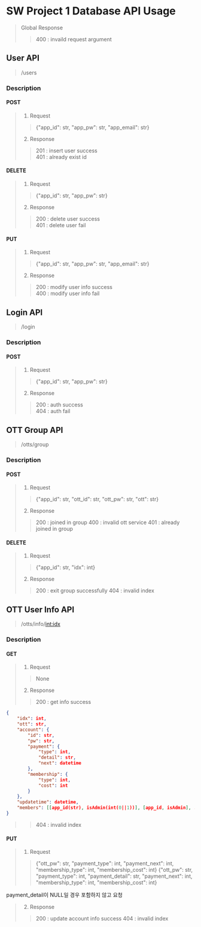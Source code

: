 # SW Project 1 Database API Usage

> Global Response
>> 400 : invaild request argument

## User API
> /users

### Description
#### POST
> 1. Request
>> {"app_id": str, "app_pw": str, "app_email": str}
> 2. Response
>> 201 : insert user success  
>> 401 : already exist id  

#### DELETE
> 1. Request
>> {"app_id": str, "app_pw": str}
> 2. Response
>> 200 : delete user success  
>> 401 : delete user fail

#### PUT
> 1. Request
>> {"app_id": str, "app_pw": str, "app_email": str}
> 2. Response
>> 200 : modify user info success  
>> 400 : modify user info fail

## Login API
> /login

### Description
#### POST
> 1. Request
>> {"app_id": str, "app_pw": str}
> 2. Response
>> 200 : auth success  
>> 404 : auth fail

## OTT Group API
> /otts/group

### Description
#### POST
> 1. Request
>> {"app_id": str, "ott_id": str, "ott_pw": str, "ott": str}
> 2. Response
>> 200 : joined in group
>> 400 : invalid ott service
>> 401 : already joined in group

#### DELETE
> 1. Request
>> {"app_id": str, "idx": int}
> 2. Response
>> 200 : exit group successfully
>> 404 : invalid index

## OTT User Info API
> /otts/info/<int:idx>

### Description
#### GET
> 1. Request
>> None
> 2. Response
>> 200 : get info success
```json
{
    "idx": int,
    "ott": str,
    "account": {
        "id": str,
        "pw": str,
        "payment": {
            "type": int,
            "detail": str,
            "next": datetime
        },
        "membership": {
            "type": int,
            "cost": int
        }
    },
    "updatetime": datetime,
    "members": [[app_id(str), isAdmin(int(0||1))], [app_id, isAdmin], ...]
}
```
>> 404 : invalid index

#### PUT
> 1. Request
>> {"ott_pw": str, "payment_type": int, "payment_next": int, "membership_type": int, "membership_cost": int}
>> {"ott_pw": str, "payment_type": int, "payment_detail": str, "payment_next": int, "membership_type": int, "membership_cost": int}

payment_detail이 NULL일 경우 포함하지 않고 요청

> 2. Response
>> 200 : update account info success
>> 404 : invalid index
